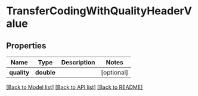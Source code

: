 # TransferCodingWithQualityHeaderValue

## Properties
Name | Type | Description | Notes
------------ | ------------- | ------------- | -------------
**quality** | **double** |  | [optional] 

[[Back to Model list]](../README.md#documentation-for-models) [[Back to API list]](../README.md#documentation-for-api-endpoints) [[Back to README]](../README.md)



